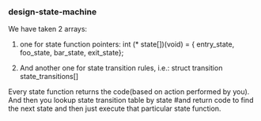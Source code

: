 ### design-state-machine
We have taken 2 arrays:
1. one for state function pointers:
  int (* state[])(void) = { entry_state, foo_state, bar_state, exit_state};

2. And another one for state transition rules, i.e.:
struct transition state_transitions[]

Every state function returns the code(based on action performed by you). And then you lookup state transition table by state #and return code to find the next state and then just execute that particular state function.
